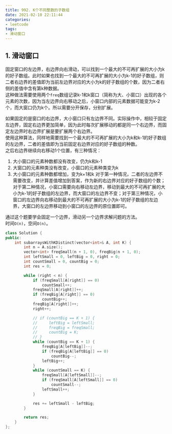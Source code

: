 ```yaml
---
title: 992. K个不同整数的子数组
date: 2021-02-10 22:11:44
categories: 
- leetcode
tags: 
- 滑动窗口
---
```

## 1. 滑动窗口
固定窗口的左边界，右边界向右滑动，可以找到一个最大的不可再扩展的大小为k的好子数组。此时如果也找到一个最大的不可再扩展的大小为k-1的好子数组，则二者右边界的差值即为当前左边界对应的大小为k的好子数组的个数，因为二者右侧的差值中含有第k种数据。  
这种做法需要使用两个`freq`数组记录k-1和k窗口（简称为大、小窗口）出现的各个元素的次数，因为当左边界向右移动之后，小窗口内部的元素数据可能变为k-2个，而大窗口仍为k个。所以需要分开保存，分别扩展。  
  
如果固定的是窗口的右边界，大小窗口只有左边界不同。实际操作中，相较于固定左边界，固定右边界更加简单，因为此时每次扩展移动的都是同一个右边界，而固定左边界时右边界扩展是要扩展两个右边界。  
使用这种算法，同样地需要找到一个最大的不可再扩展的大小为k和k-1的好子数组的左边界，二者的差值即为当前固定右边界对应的好子数组的种数。  
之后右边界继续向右移动1个位置，有三种情况：  
1. 大小窗口的元素种数都没有改变，仍为k和k-1
2. 大窗口的元素种类没有改变，小窗口的元素种类变为k
3. 大小窗口的元素种数都增加，变为k+1和k
对于第一种情况，二者的左边界不需要改变，并计算差值增加到答案，作为新的右边界对应的好子数组的个数；对于第二种情况，小窗口需要向右移动左边界，移动到最大的不可再扩展的大小为k-1的好子数组的左边界，而大窗口的左边界不变；对于第三种情况，小窗口的左边界向右移动到最大的不可再扩展的大小为k-1的好子数组的左边界，大窗口的左边界移动到小窗口的左边界的原位置即可。  
  
通过这个题要学会固定一个边界，滑动另一个边界求解问题的方法。  
时间`O(n)`，空间`O(n)`。  
```cpp
class Solution {
public:
    int subarraysWithKDistinct(vector<int>& A, int K) {
        int n = A.size();
        vector<int> freqSmall(n + 1, 0), freqBig(n + 1, 0);
        int leftSmall = 0, leftBig = 0, right = 0;
        int countSmall = 0, countBig = 0;
        int res = 0;

        while (right < n) {
            if (freqSmall[A[right]] == 0) 
                countSmall++;
            freqSmall[A[right]]++;
            if (freqBig[A[right]] == 0)
                countBig++;
            freqBig[A[right]]++;
            right++;

            // if (countBig == K + 1) {
            //     leftBig = leftSmall;
            //     freqBig = freqSmall;
            //     countBig = K;
            // }
            while (countBig == K + 1) {
                freqBig[A[leftBig]]--;
                if (freqBig[A[leftBig]] == 0)
                    countBig--;
                leftBig++;
            }
            while (countSmall == K) {
                freqSmall[A[leftSmall]]--;
                if (freqSmall[A[leftSmall]] == 0)
                    countSmall--;
                leftSmall++;
            }

            res += leftSmall - leftBig;
        }

        return res;
    }
};
```